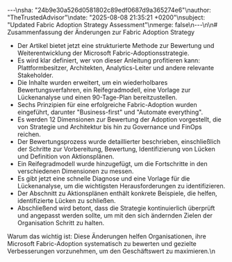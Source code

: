 ---\nsha: "24b9e30a526d0581802c89edf0687d9a365274e6"\nauthor: "TheTrustedAdvisor"\ndate: "2025-08-08 21:35:21 +0200"\nsubject: "Updated Fabric Adoption Strategy Assessment"\nmerge: false\n---\n\n# Zusammenfassung der Änderungen zur Fabric Adoption Strategy

- Der Artikel bietet jetzt eine strukturierte Methode zur Bewertung und Weiterentwicklung der Microsoft Fabric-Adoptionsstrategie.
- Es wird klar definiert, wer von dieser Anleitung profitieren kann: Plattformbesitzer, Architekten, Analytics-Leiter und andere relevante Stakeholder.
- Die Inhalte wurden erweitert, um ein wiederholbares Bewertungsverfahren, ein Reifegradmodell, eine Vorlage zur Lückenanalyse und einen 90-Tage-Plan bereitzustellen.
- Sechs Prinzipien für eine erfolgreiche Fabric-Adoption wurden eingeführt, darunter "Business-first" und "Automate everything".
- Es werden 12 Dimensionen zur Bewertung der Adoption vorgestellt, die von Strategie und Architektur bis hin zu Governance und FinOps reichen.
- Der Bewertungsprozess wurde detaillierter beschrieben, einschließlich der Schritte zur Vorbereitung, Bewertung, Identifizierung von Lücken und Definition von Aktionsplänen.
- Ein Reifegradmodell wurde hinzugefügt, um die Fortschritte in den verschiedenen Dimensionen zu messen.
- Es gibt jetzt eine schnelle Diagnose und eine Vorlage für die Lückenanalyse, um die wichtigsten Herausforderungen zu identifizieren.
- Der Abschnitt zu Aktionsplänen enthält konkrete Beispiele, die helfen, identifizierte Lücken zu schließen.
- Abschließend wird betont, dass die Strategie kontinuierlich überprüft und angepasst werden sollte, um mit den sich ändernden Zielen der Organisation Schritt zu halten.

Warum das wichtig ist: Diese Änderungen helfen Organisationen, ihre Microsoft Fabric-Adoption systematisch zu bewerten und gezielte Verbesserungen vorzunehmen, um den Geschäftswert zu maximieren.\n